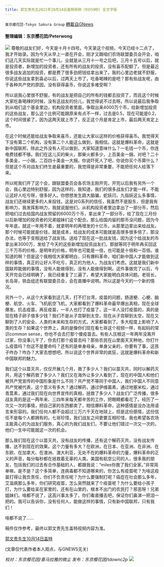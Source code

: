 ```yaml
---
title: 郭文贵先生2021年10月14日盖特视频（9分59秒）全文字版
---
```

`東京櫻花団-Tokyo Sakura Group` [轉載自GNews](https://gnews.org/zh-hans/1595153/)

#### 整理编辑：东京樱花团/Peterwong
![](https://assets.gnews.org/wp-content/uploads/2021/10/5-29.png)
尊敬的战友们好，今天是十月十四号。今天录这个视频，今天已经十二点了，我才开始录。因为今天从早上一直在开会，刚才又跟咱们农场联盟委员会开会，咱们这几天实际就是忙一个事儿，业就是从三月十一号之后吧，三月十五号以后，就是投资者，新增加的投资者，还有所有的战友的投资，没有喜币配额了。但是最近很多战友追加的投资，都是费了很多劲把钱给拿出来了。我的心里边老就不舒服，你说这些战友拿到喜必以后，过两天上市了，吃香喝辣的是吧？那有些战友呢，由于各种共产党的原因，没有获得喜币，你说这多难受啊？

所以说我心里很不舒服，有的战友是把自己的所有的钱都去投资了，而且这个时候大家吃香喝辣的时候，没有这战友的份儿，我觉得说不过去呀。所以说最后我争取到从咱们这个基金里边，机构投资者里面，争取出来4000万个币，给新增加投资的这些战友，那么这个比例可能跟原来有点不一样，过去是0.5，现在可能是0.2，这个时间很紧了，因为这两天就上市了，反正这个月是肯定上市，最后两天肯定上市。

在这个时候还能给战友争取来喜币，还能让大家以这样的价格获得喜币。我觉得天下没有第二个机构，没有第二个人能这么做到，我相信。这就是爆料革命，这就是新中国联邦，除此之外没有人可以做到，大家知道意味什么？一毛钱一个币，你连电费钱都不够。我们在这儿买的柴火，那柴火都多少，上百美金一捆，对吧？二十多美金，一小捆，二百四十美金一大捆，你说吓死人了吧，你说你买个币算什么？但是这个币对战友们终生是最重要的，我觉得是非常重要，不能把任何人给落下来。

所以呢我们开了这个会，跟联盟委员会各农场主刚开完，开完以后我有另外一个会，我心里边特别舒服，因为这样的，我知道，我们的很多战友们才能一样，不能让这好人吃亏呀，很多好人。你想想发生路大脑骗，蛇妖闫，九指妖这么多事情，战友们还继续更多的人来投钱，这是对G系列的信任，我虽然不是股东，但是我有影响力，我发挥影响力，我就说服他们，从机构投资者里边拿出了一部分币，然后把咱们过去给国内战友预留的6000万个币，拿出来了一部分币，给了现在三月份以后新增加的投资者的兄弟姐妹们这个配合。那么给国内留的那币没问题，因为今年年底，就这一年用不着，就拿明年的再增发的十亿币，从那里边拿出来给战友。那个时候可能就是价钱，就是成本，给战友的成本可能就是高很多很多倍了，那没办法，也等于变相送给了战友钱。送给了现在这一批战友钱，因为这个给战友的币拿出来3000万，发给了今天的这些新增加投资战友们，那就等同于明年再买回这三千万币的价格，是明年的价格，明年也可能是一倍，也可能是十倍和一百倍。谁知道的啊？但是这个我相信大家都明白，只有爆料革命，咱们新中国人才能做到这样的事情，真正的让好人不吃亏，真正的为他人，为战友们考虑。这就是我们新中国联邦能做的事情，没有人能做得到，没有人能做得到啊。这件事做完了以后，今天开完会已经明确了，我已经重复了三遍了，希望大家能明白具体问题。老班长，长岛哥，铁血组还有联盟委员会，会在直播中说明。所以这是今天的一个新的情况。

另外一个，从这个大家看到这几天，打不打台湾，疫苗的问题，肠道梗、心梗、脑梗、航空、火车、飞机航空飞机，大家都看到了爆料革命最早爆出真相，现在全球爆发。抗击疫苗，再反疫苗，一半人也打了疫苗了，这一半人没打疫苗的，真的是现在精子卵子值多少钱？我们不是从子宫聊到太空，现在从子宫聊到太空，现在又聊到了人的安全、人类的未来和生存的方式，大家都看到了。多大程度上影响了人类的生存？如果这个世界上，真的是像你们现在看七哥这个视频一样，有起码的常识common sense，你也不会去打那个傻疫苗去。有些人压根这一年两年没离开过家，你没事儿干了，你去打那个疫苗去吗？那些农民在山里面天天种地，你打什么疫苗吗？你这不是要命吗？还有的是单身母亲，单身父亲的，你要有了事，这孩子咋办？咋办？大家去想想吧。所以说这个世界非常的疯狂，这就是爆料革命和新中国联邦的魅力。

我们这个以苗灭共，仅仅开展几个月，救了多少人？我们以苗灭共，同时以解药灭共，用这个解药救了多少人？我们又在海外让多少人看到了，现在的中国人和他们被共产党宣传的中国形象是什么不同？共产党不等同于中国人，我们中国人不同意共产党被代表，这个意义有多大？通过解药，通过伊维菌素，通过地塞米松，通过青蒿素，通过我们现在向世界宣传的真相，拯救了多少人？战友们广泛传播，很多战友真的是这一两年来、三四年来每天都辛苦的工作，把眼睛都看花了。经历了一次又一次的事情，把自己家的东西都卖了，相信爆料革命，这种感情是没办法用语言来形容的。我们任何人都不会超过三万六千天在地球上，但是这份感情，这份信任不是每个人都拥有的。七哥珍惜，我们战友之间更要互相珍惜，我也希望各农场主能真心的为战友们服务，真心的为我们战友们，不要让他们错过一次又一次的，他们一生中可能就这一次的机会。

那么我们现在这个以苗灭共，没有战友的传播，还有这个解药灭共，没有战友传播，达不到现在的效果。这个力量有多大？在欧洲，在日本、在亚洲、在非洲、在东欧、在加拿大、在澳洲、澳大利亚，无处不在的爆料革命的力量，爆料革命的正义的声音，每分每秒都在拯救着无辜的人类。美国有航空公司的人，很多我的朋友，包括我们的过去有合作基础的人，都跟我说：“miles你救了我们全家。”非常简单嘛，是不是？这个多简单，连病毒都不知道哪来的，你怎么有疫苗呢？为啥这疫苗打得让我负责任，你们不负责任呢？为什么要强制打呢？癌症在社会那么多年，艾滋病那么多年，你们研究疫苗，怎么突然就来了个疫苗呢？为什么要给小孩子打，为什么要给呆在家里的，还有在山里的，根本不出门的农民打？邪恶呀！兄弟姐妹们。啥都不说了，这高兴事太多了，你们看直播去吧，保证你们鼻涕一把泪一把的。我可以告诉你，没有任何人，能做这样的事情，只有新中国联邦，只有我们！

啥都不说了……

稿件仅作参考，最终以郭文贵先生盖特视频内容为准。

[郭文贵先生10月14日盖特](https://gettr.com/post/pe4gjl93d5)

(文章仅代表作者本人观点，与GNEWS无关)

*校对：东京樱花团/喜马拉雅的微尘
发布：东京樱花团/tdownc2p*
![](https://assets.gnews.org/wp-content/uploads/2021/10/image0-1-18-1.png)
